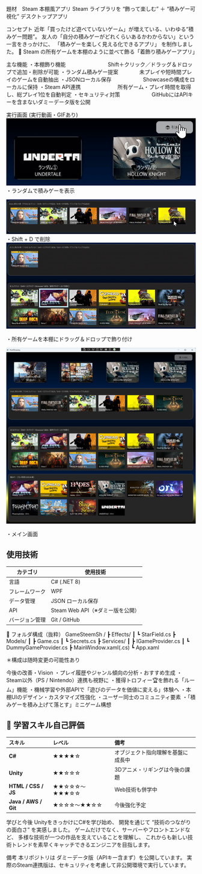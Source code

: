 題材　Steam 本棚風アプリ
Steam ライブラリを “飾って楽しむ” ＋ “積みゲー可視化” デスクトップアプリ

コンセプト
近年「買ったけど遊べていないゲーム」が増えている、いわゆる“積みゲー問題”。
友人の「自分の積みゲーがどれくらいあるかわからない」という一言をきっかけに、
「積みゲーを楽しく見える化できるアプリ」 を制作しました。
🎯 Steam の所有ゲームを本棚のように並べて飾る「着飾り積みゲーアプリ」

主な機能
・本棚飾り機能　　　　　　　　Shift＋クリック／ドラッグ＆ドロップで追加・削除が可能
・ランダム積みゲー提案　　　　未プレイや短時間プレイのゲームを自動抽出
・JSONローカル保存　　　　　　Showcaseの構成をローカルに保持
・Steam API連携　　　　　　　所有ゲーム・プレイ時間を取得し、総プレイ1位を自動判定
・セキュリティ対策　　　　　　GitHubにはAPIキーを含まないダミーデータ版を公開

実行画面
(実行動画・GIFあり)
![ランダム抽選](random_short-ezgif.com-video-to-gif-converter.gif)
・ランダムで積みゲーを表示


![Shift+Dで削除](deleteShiftD-ezgif.com-video-to-gif-converter.gif)
・Shift + D で削除
![印刷テスト](print-ezgif.com-video-to-gif-converter.gif)

・所有ゲームを本棚にドラッグ＆ドロップで飾り付け

![メイン画面](https://github.com/yu-ta7787/PortFDummy/blob/main/スクリーンショット%202025-10-06%20202613.png)

・メイン画面

##  使用技術

| カテゴリ | 使用技術 |
|-----------|-----------|
| 言語 | C# (.NET 8) |
| フレームワーク | WPF |
| データ管理 | JSON ローカル保存 |
| API | Steam Web API（※ダミー版を公開） |
| バージョン管理 | Git / GitHub |


📁 フォルダ構成（抜粋）
GameSteemSh /
 ┣ Effects/
 ┃ ┗ StarField.cs
 ┣ Models/
 ┃ ┣ Game.cs
 ┃ ┗ Secrets.cs
 ┣ Services/
 ┃ ┣ IGameProvider.cs
 ┃ ┗ DummyGameProvider.cs
 ┣ MainWindow.xaml(.cs)
 ┗ App.xaml

＊構成は随時変更の可能性あり

 今後の改善・Vision
・プレイ履歴やジャンル傾向の分析・おすすめ生成
・Steam以外（PS / Nintendo）連携も視野に
・獲得トロフィー🏆を飾れる「ルーム」機能
・機械学習や外部APIで「遊びのデータを価値に変える」体験へ
・本棚UIのデザイン・カスタマイズ性強化
・ユーザー同士のコミュニティ要素
・「積みゲーを積み上げて落とす」ミニゲーム構想

## 💪 学習スキル自己評価

| スキル | レベル | 備考 |
|:--------|:--------|:--------|
| **C#** | ★★★★☆ | オブジェクト指向理解を基盤に成長中 |
| **Unity** | ★★☆☆☆ | 3Dアニメ・リギングは今後の課題 |
| **HTML / CSS / JS** | ★★☆☆☆〜★★★☆☆ | Web技術も併学中 |
| **Java / AWS / Git** | ★☆☆☆〜★★☆☆ | 今後強化予定 |


学びと今後
UnityをきっかけにC#を学び始め、
開発を通じて “技術のつながりの面白さ” を実感しました。
ゲームだけでなく、サーバーやフロントエンドなど、
多様な技術が一つの作品を支えていることを理解し、
これからも新しい技術トレンドを素早くキャッチできるエンジニアを目指します。

備考
本リポジトリは ダミーデータ版（APIキー含まず）を公開しています。
実際のSteam連携版は、セキュリティを考慮して非公開環境で実行しています。
